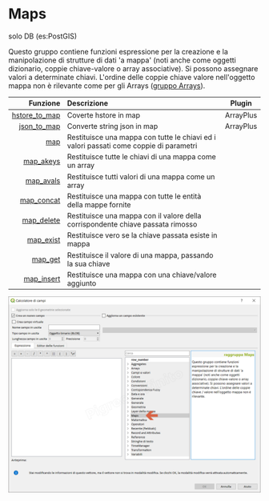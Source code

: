 # Maps

solo DB (es:PostGIS)

Questo gruppo contiene funzioni espressione per la creazione e la manipolazione di strutture di dati 'a mappa' (noti anche come oggetti dizionario, coppie chiave-valore o array associative). Si possono assegnare valori a determinate chiavi. L'ordine delle coppie chiave valore nell'oggetto mappa non è rilevante come per gli Arrays ([gruppo Arrays](funzioni/../arrays)).

 Funzione  | Descrizione|Plugin
----------:|:-----------|------
[hstore_to_map](funzioni/hstore_to_map.html)|Coverte hstore in map|ArrayPlus
[json_to_map](funzioni/json_to_map.html)|Converte string json in map|ArrayPlus
[map](funzioni/map.html)|Restituisce una mappa con tutte le chiavi ed i valori passati come coppie di parametri
[map_akeys](funzioni/map_akeys.html)|	Restituisce tutte le chiavi di una mappa come un array
[map_avals](funzioni/map_avals.html)|	Restituisce tutti valori di una mappa come un array
[map_concat](funzioni/map_concat.html)|Restituisce una mappa con tutte le entità della mappe fornite
[map_delete](funzioni/map_delete.html)|Restituisce una mappa con il valore della corrispondente chiave passata rimosso
[map_exist](funzioni/map_exist.html)|	Restituisce vero se la chiave passata esiste in mappa
[map_get](funzioni/map_get.html)|Restituisce il valore di una mappa, passando la sua chiave
[map_insert](funzioni/map_insert.html)|Restituisce una mappa con una chiave/valore aggiunto

![](/img/maps/gruppo_maps1.png)